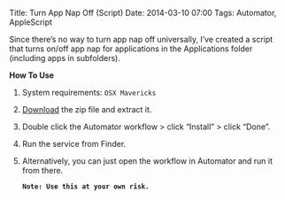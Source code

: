 Title: Turn App Nap Off (Script)
Date: 2014-03-10 07:00
Tags: Automator, AppleScript

Since there’s no way to turn app nap off universally, I’ve created a script that turns on/off app nap for applications in the Applications folder (including apps in subfolders).

**How To Use**

1. System requirements: `OSX Mavericks`

1. <a href="https://www.dropbox.com/s/c1xfepbdz1fdqaw/Turn%20ON%20%7C%20OFF%20App%20Nap.workflow.zip" target="_blank">Download</a> the zip file and extract it.

2. Double click the Automator workflow > click “Install” > click “Done”.

4. Run the service from Finder.

5. Alternatively, you can just open the workflow in Automator and run it from there.

	**`Note: Use this at your own risk.`**